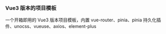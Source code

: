 ### Vue3 版本的项目模板

一个开箱即用的 Vue3 版本项目模板，内置 vue-router、pinia、pinia 持久化插件、unocss、vueuse、axios、element-plus
